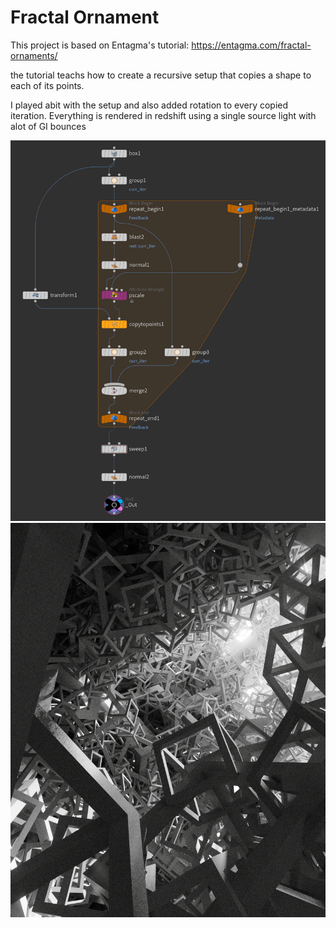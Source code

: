 #  Fractal Ornament
This project is based on Entagma's tutorial: https://entagma.com/fractal-ornaments/

the tutorial teachs how to create a recursive setup that copies a shape to each of its points.

I played abit with the setup and also added rotation to every copied iteration. Everything is rendered in redshift using a single source light with alot of GI bounces

<img src="Images/Node Tree.png"  >
<img src="Images/2021_10_03_Fractal%20Ornament.png" width = 1024 >
